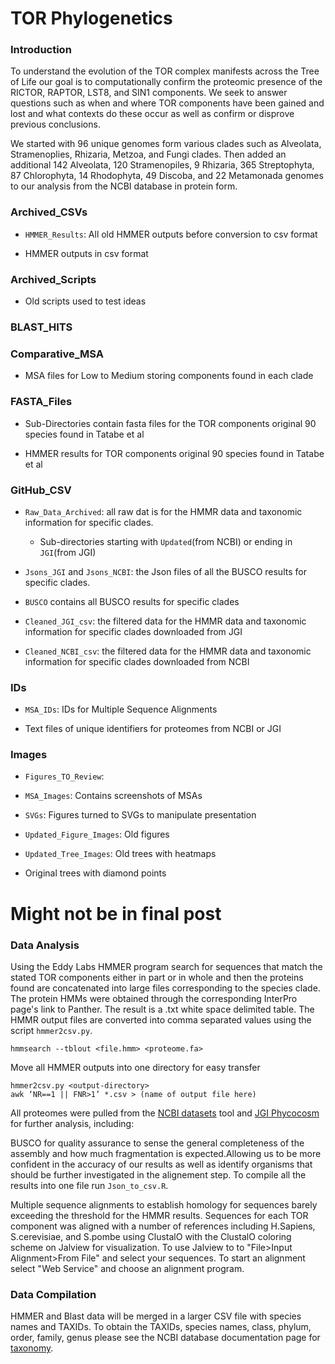 # TOR Phylogenetics

### Introduction

To understand the evolution of the TOR complex manifests across the Tree of Life our goal is to 
computationally confirm the proteomic presence of the RICTOR, RAPTOR, LST8, and SIN1 components.
We seek to answer questions such as when and where TOR components have been gained and lost
and what contexts do these occur as well as confirm or disprove previous conclusions.

We started with 96 unique genomes form various clades such as Alveolata, Stramenoplies, Rhizaria, 
Metzoa, and Fungi clades. Then added an additional 142 Alveolata, 120 Stramenopiles, 
9 Rhizaria, 365 Streptophyta, 87 Chlorophyta, 14 Rhodophyta, 49 Discoba, and 22 Metamonada genomes 
to our analysis from the NCBI database in protein form.

### Archived_CSVs 

+ `HMMER_Results`: All old HMMER outputs before conversion to csv format 

+ HMMER outputs in csv format

### Archived_Scripts 

+ Old scripts used to test ideas 

### BLAST_HITS

### Comparative_MSA

+ MSA files for Low to Medium storing components found in each clade

### FASTA_Files

+ Sub-Directories contain fasta files for the TOR components original 90 species found in Tatabe et al

+ HMMER results for TOR components original 90 species found in Tatabe et al

### GitHub_CSV

+ `Raw_Data_Archived`: all raw dat is for the HMMR data and taxonomic information for specific clades.
	+ Sub-directories starting with `Updated`(from NCBI) or ending in `JGI`(from JGI) 
 
+ `Jsons_JGI` and `Jsons_NCBI`: the Json files of all the BUSCO results for specific clades.

+ `BUSCO` contains all BUSCO results for specific clades 

+ `Cleaned_JGI_csv`: the filtered data for the HMMR data and taxonomic information for specific clades downloaded from JGI

+ `Cleaned_NCBI_csv`: the filtered data for the HMMR data and taxonomic information for specific clades downloaded from NCBI

### IDs 

+ `MSA_IDs`: IDs for Multiple Sequence Alignments 

+ Text files of unique identifiers for proteomes from NCBI or JGI

### Images 

+ `Figures_TO_Review`: 

+ `MSA_Images`: Contains screenshots of MSAs 

+ `SVGs`: Figures turned to SVGs to manipulate presentation

+ `Updated_Figure_Images`: Old figures 

+ `Updated_Tree_Images`: Old trees with heatmaps

+ Original trees with diamond points 



# Might not be in final post

### Data Analysis

Using the Eddy Labs HMMER program search for sequences that match the stated TOR components 
either in part or in whole and then the proteins found are concatenated into large files 
corresponding to the species clade. The protein HMMs were obtained through the corresponding InterPro
page's link to Panther. The result is a .txt white space delimited table. The HMMR output files are 
converted into comma separated values using the script `hmmer2csv.py`. 

```
hmmsearch --tblout <file.hmm> <proteome.fa> 
``` 
Move all HMMER outputs into one directory for easy transfer
```
hmmer2csv.py <output-directory>
awk ‘NR==1 || FNR>1’ *.csv > (name of output file here)
```

All proteomes were pulled from the [NCBI datasets](https://github.com/ncbi/datasets) tool and [JGI Phycocosm](https://phycocosm.jgi.doe.gov/phycocosm/home) for further analysis, including:
 
BUSCO for quality assurance to sense the general completeness of the assembly and how much fragmentation 
is expected.Allowing us to be more confident in the accuracy of our results as well as identify organisms
that should be further investigated in the alignement step. To compile all the results into one file 
run `Json_to_csv.R`.  
 
Multiple sequence alignments to establish homology for sequences barely exceeding the threshold for the 
HMMR results. Sequences for each TOR component was aligned with a number of references including H.Sapiens,
S.cerevisiae, and S.pombe using ClustalO with the ClustalO coloring scheme on Jalview for visualization. 
To use Jalview to to "File>Input Alignment>From File" and select your sequences. To start an alignment 
select "Web Service" and choose an alignment program. 

### Data Compilation 

HMMER and Blast data will be merged in a larger CSV file with species names and TAXIDs. To obtain the TAXIDs, species names, 
class, phylum, order, family, genus please see the NCBI database documentation page for [taxonomy](https://www.ncbi.nlm.nih.gov/datasets/docs/v2/reference-docs/command-line/datasets/download/taxonomy/).


